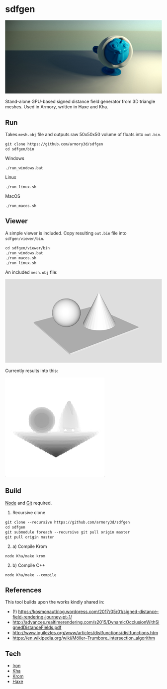 # sdfgen

![](viewer/sdf.jpg)

Stand-alone GPU-based signed distance field generator from 3D triangle meshes. Used in Armory, written in Haxe and Kha.

## Run

Takes `mesh.obj` file and outputs raw 50x50x50 volume of floats into `out.bin`.

```
git clone https://github.com/armory3d/sdfgen
cd sdfgen/bin
```

Windows
```
./run_windows.bat
```

Linux
```
./run_linux.sh
```

MacOS
```
./run_macos.sh
```

## Viewer

A simple viewer is included. Copy resulting `out.bin` file into `sdfgen/viewer/bin`.

```
cd sdfgen/viewer/bin
./run_windows.bat
./run_macos.sh
./run_linux.sh
```

An included `mesh.obj` file:

![](viewer/a.png)

Currently results into this:

![](viewer/b.png)

## Build

[Node](https://nodejs.org) and [Git](https://git-scm.com) required.

1. Recursive clone

```
git clone --recursive https://github.com/armory3d/sdfgen
cd sdfgen
git submodule foreach --recursive git pull origin master
git pull origin master
```

2. a) Compile Krom
```
node Kha/make krom
```

2. b) Compile C++
```
node Kha/make --compile
```

## References

This tool builds upon the works kindly shared in:
- (!) https://kosmonautblog.wordpress.com/2017/05/01/signed-distance-field-rendering-journey-pt-1/
- http://advances.realtimerendering.com/s2015/DynamicOcclusionWithSignedDistanceFields.pdf
- http://www.iquilezles.org/www/articles/distfunctions/distfunctions.htm
- https://en.wikipedia.org/wiki/Möller–Trumbore_intersection_algorithm

## Tech

- [Iron](https://github.com/armory3d/iron)
- [Kha](https://github.com/Kode/Kha)
- [Krom](https://github.com/Kode/Krom)
- [Haxe](https://github.com/HaxeFoundation/haxe)
